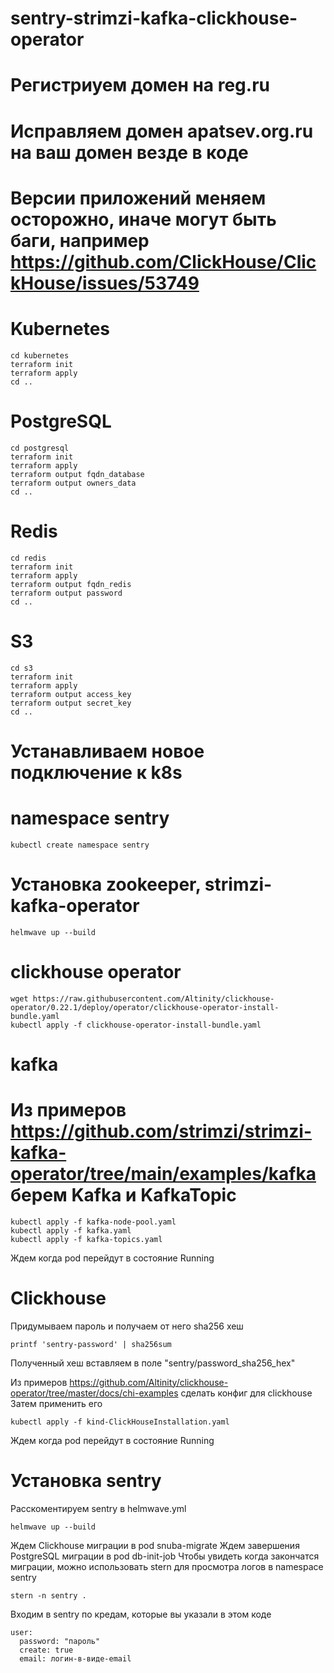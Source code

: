 # sentry-strimzi-kafka-clickhouse-operator

# Регистриуем домен на reg.ru
# Исправляем домен apatsev.org.ru на ваш домен везде в коде
# Версии приложений меняем осторожно, иначе могут быть баги, например https://github.com/ClickHouse/ClickHouse/issues/53749

# Kubernetes
```shell
cd kubernetes
terraform init
terraform apply
cd ..
```

# PostgreSQL
```shell
cd postgresql
terraform init
terraform apply
terraform output fqdn_database
terraform output owners_data
cd ..
```

# Redis
```shell
cd redis
terraform init
terraform apply
terraform output fqdn_redis
terraform output password
cd ..
```

# S3
```shell
cd s3
terraform init
terraform apply
terraform output access_key
terraform output secret_key
cd ..
```

# Устанавливаем новое подключение к k8s

# namespace sentry
```shell
kubectl create namespace sentry
```

# Установка zookeeper, strimzi-kafka-operator
```shell
helmwave up --build
```

# clickhouse operator
```shell
wget https://raw.githubusercontent.com/Altinity/clickhouse-operator/0.22.1/deploy/operator/clickhouse-operator-install-bundle.yaml
kubectl apply -f clickhouse-operator-install-bundle.yaml
```

# kafka
# Из примеров https://github.com/strimzi/strimzi-kafka-operator/tree/main/examples/kafka берем Kafka и KafkaTopic
```
kubectl apply -f kafka-node-pool.yaml
kubectl apply -f kafka.yaml
kubectl apply -f kafka-topics.yaml
```
Ждем когда pod перейдут в состояние Running

# Clickhouse
Придумываем пароль и получаем от него sha256 хеш
```
printf 'sentry-password' | sha256sum
```
Полученный хеш вставляем в поле "sentry/password_sha256_hex"

Из примеров https://github.com/Altinity/clickhouse-operator/tree/master/docs/chi-examples сделать конфиг для clickhouse
Затем применить его
```shell
kubectl apply -f kind-ClickHouseInstallation.yaml
```
Ждем когда pod перейдут в состояние Running

# Установка sentry
Расскоментируем sentry в helmwave.yml
```shell
helmwave up --build
```

Ждем Clickhouse миграции в pod snuba-migrate
Ждем завершения PostgreSQL миграции в pod db-init-job
Чтобы увидеть когда закончатся миграции, можно использовать stern для просмотра логов в namespace sentry
```
stern -n sentry .
```

Входим в sentry по кредам, которые вы указали в этом коде
```
user:
  password: "пароль"
  create: true
  email: логин-в-виде-email
```
